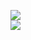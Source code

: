 [![](https://img.shields.io/badge/Made%20With-Github%20Spray-lightgrey.svg?style=for-the-badge&logo=github)](https://github.com/Annihil/github-spray#19321)  
[![](https://i.imgur.com/2DrTn0Z.gif)](https://github.com/Annihil/github-spray)